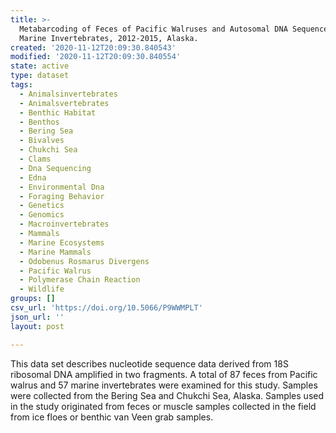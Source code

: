 ```yaml
---
title: >-
  Metabarcoding of Feces of Pacific Walruses and Autosomal DNA Sequence Data of
  Marine Invertebrates, 2012-2015, Alaska.
created: '2020-11-12T20:09:30.840543'
modified: '2020-11-12T20:09:30.840554'
state: active
type: dataset
tags:
  - Animalsinvertebrates
  - Animalsvertebrates
  - Benthic Habitat
  - Benthos
  - Bering Sea
  - Bivalves
  - Chukchi Sea
  - Clams
  - Dna Sequencing
  - Edna
  - Environmental Dna
  - Foraging Behavior
  - Genetics
  - Genomics
  - Macroinvertebrates
  - Mammals
  - Marine Ecosystems
  - Marine Mammals
  - Odobenus Rosmarus Divergens
  - Pacific Walrus
  - Polymerase Chain Reaction
  - Wildlife
groups: []
csv_url: 'https://doi.org/10.5066/P9WWMPLT'
json_url: ''
layout: post

---
```

This data set describes nucleotide sequence data derived from 18S ribosomal DNA amplified in two fragments. A total of 87 feces from Pacific walrus and 57 marine invertebrates were examined for this study. Samples were collected from the Bering Sea and Chukchi Sea, Alaska. Samples used in the study originated from feces or muscle samples collected in the field from ice floes or benthic van Veen grab samples.
